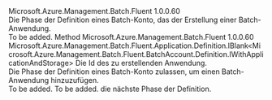<Type Name="IWithApplication" FullName="Microsoft.Azure.Management.Batch.Fluent.BatchAccount.Definition.IWithApplication">
  <TypeSignature Language="C#" Value="public interface IWithApplication" />
  <TypeSignature Language="ILAsm" Value=".class public interface auto ansi abstract IWithApplication" />
  <TypeSignature Language="DocId" Value="T:Microsoft.Azure.Management.Batch.Fluent.BatchAccount.Definition.IWithApplication" />
  <TypeSignature Language="VB.NET" Value="Public Interface IWithApplication" />
  <TypeSignature Language="F#" Value="type IWithApplication = interface" />
  <AssemblyInfo>
    <AssemblyName>Microsoft.Azure.Management.Batch.Fluent</AssemblyName>
    <AssemblyVersion>1.0.0.60</AssemblyVersion>
  </AssemblyInfo>
  <Interfaces />
  <Docs>
    <summary>
            Die Phase der Definition eines Batch-Konto, das der Erstellung einer Batch-Anwendung.
            </summary>
    <remarks>To be added.</remarks>
  </Docs>
  <Members>
    <Member MemberName="DefineNewApplication">
      <MemberSignature Language="C#" Value="public Microsoft.Azure.Management.Batch.Fluent.Application.Definition.IBlank&lt;Microsoft.Azure.Management.Batch.Fluent.BatchAccount.Definition.IWithApplicationAndStorage&gt; DefineNewApplication (string applicationId);" />
      <MemberSignature Language="ILAsm" Value=".method public hidebysig newslot virtual instance class Microsoft.Azure.Management.Batch.Fluent.Application.Definition.IBlank`1&lt;class Microsoft.Azure.Management.Batch.Fluent.BatchAccount.Definition.IWithApplicationAndStorage&gt; DefineNewApplication(string applicationId) cil managed" />
      <MemberSignature Language="DocId" Value="M:Microsoft.Azure.Management.Batch.Fluent.BatchAccount.Definition.IWithApplication.DefineNewApplication(System.String)" />
      <MemberSignature Language="VB.NET" Value="Public Function DefineNewApplication (applicationId As String) As IBlank(Of IWithApplicationAndStorage)" />
      <MemberSignature Language="F#" Value="abstract member DefineNewApplication : string -&gt; Microsoft.Azure.Management.Batch.Fluent.Application.Definition.IBlank&lt;Microsoft.Azure.Management.Batch.Fluent.BatchAccount.Definition.IWithApplicationAndStorage&gt;" Usage="iWithApplication.DefineNewApplication applicationId" />
      <MemberType>Method</MemberType>
      <AssemblyInfo>
        <AssemblyName>Microsoft.Azure.Management.Batch.Fluent</AssemblyName>
        <AssemblyVersion>1.0.0.60</AssemblyVersion>
      </AssemblyInfo>
      <ReturnValue>
        <ReturnType>Microsoft.Azure.Management.Batch.Fluent.Application.Definition.IBlank&lt;Microsoft.Azure.Management.Batch.Fluent.BatchAccount.Definition.IWithApplicationAndStorage&gt;</ReturnType>
      </ReturnValue>
      <Parameters>
        <Parameter Name="applicationId" Type="System.String" />
      </Parameters>
      <Docs>
        <param name="applicationId">Die Id des zu erstellenden Anwendung.</param>
        <summary>
            Die Phase der Definition eines Batch-Konto zulassen, um einen Batch-Anwendung hinzuzufügen.
            </summary>
        <returns>To be added.</returns>
        <remarks>To be added.</remarks>
        <return>die nächste Phase der Definition.</return>
      </Docs>
    </Member>
  </Members>
</Type>